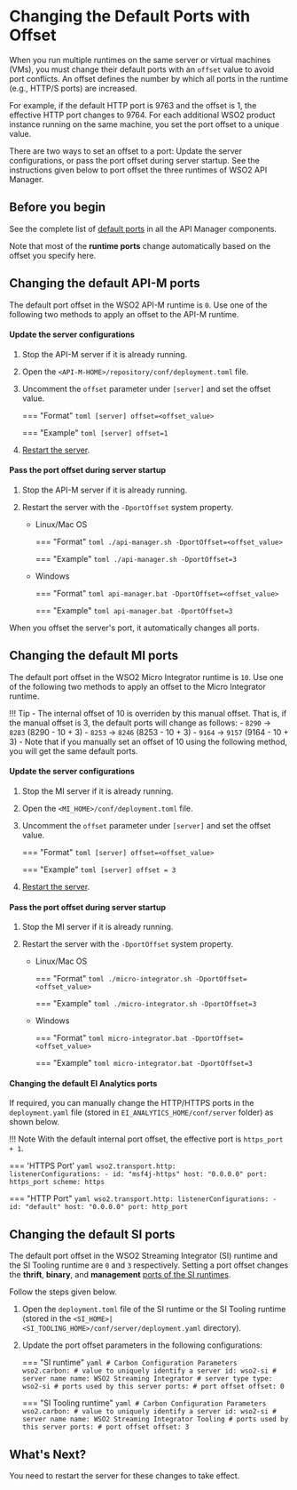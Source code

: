 # Changing the Default Ports with Offset

When you run multiple runtimes on the same server or virtual machines (VMs), you must change their default ports with an `offset` value to avoid port conflicts. An offset defines the number by which all ports in the runtime (e.g., HTTP/S ports) are increased. 

For example, if the default HTTP port is 9763 and the offset is 1, the effective HTTP port changes to 9764. For each additional WSO2 product instance running on the same machine, you set the port offset to a unique value.

There are two ways to set an offset to a port: Update the server configurations, or pass the port offset during server startup. See the instructions given below to port offset the three runtimes of WSO2 API Manager.

## Before you begin

See the complete list of [default ports]({{base_path}}/install-and-setup/setup/reference/default-product-ports) in all the API Manager components.

Note that most of the **runtime ports** change automatically based on the offset you specify here.

## Changing the default API-M ports

The default port offset in the WSO2 API-M runtime is `0`. Use one of the following two methods to apply an offset to the API-M runtime.

#### Update the server configurations

1. Stop the API-M server if it is already running.

2.  Open the `<API-M-HOME>/repository/conf/deployment.toml` file.

3.  Uncomment the `offset` parameter under `[server]` and set the offset value.


    === "Format"
        ```toml
        [server]
        offset=<offset_value>
        ```

    === "Example"
        ```toml
        [server]
        offset=1
        ```

4. [Restart the server]({{base_path}}/install-and-setup/install/installing-the-product/running-the-api-m/).

#### Pass the port offset during server startup

1.  Stop the API-M server if it is already running.

2.  Restart the server with the `-DportOffset` system property.

    - Linux/Mac OS
    
        === "Format"
            ```toml
            ./api-manager.sh -DportOffset=<offset_value>
            ```
        
        === "Example"
            ```toml
            ./api-manager.sh -DportOffset=3
            ```
        
    - Windows
    
        === "Format"
            ```toml
            api-manager.bat -DportOffset=<offset_value>
            ```
        
        === "Example"
            ```toml
            api-manager.bat -DportOffset=3
            ```

When you offset the server's port, it automatically changes all ports. 

## Changing the default MI ports

The default port offset in the WSO2 Micro Integrator runtime is `10`. Use one of the following two methods to apply an offset to the Micro Integrator runtime.

!!! Tip
	-	The internal offset of 10 is overriden by this manual offset. That is, if the manual offset is 3, the default ports will change as follows:
		- `8290` -> `8283` (8290 - 10 + 3)
		- `8253` -> `8246` (8253 - 10 + 3)
		- `9164` -> `9157` (9164 - 10 + 3)
	-	Note that if you manually set an offset of 10 using the following method, you will get the same default ports.

#### Update the server configurations

1. Stop the MI server if it is already running.

2.  Open the `<MI_HOME>/conf/deployment.toml` file.

3.  Uncomment the `offset` parameter under `[server]` and set the offset value.

    === "Format"
        ```toml
        [server]
        offset=<offset_value>
        ```

    === "Example"
        ```toml
        [server]
        offset = 3
        ```

4. [Restart the server]({{base_path}}/install-and-setup/install/installing-the-product/running-the-mi).

#### Pass the port offset during server startup

1.  Stop the MI server if it is already running.

2.  Restart the server with the `-DportOffset` system property.

    - Linux/Mac OS
    
        === "Format"
            ```toml
            ./micro-integrator.sh -DportOffset=<offset_value>
            ```
        
        === "Example"
            ```toml
            ./micro-integrator.sh -DportOffset=3
            ```
        
    - Windows
    
        === "Format"
            ```toml
            micro-integrator.bat -DportOffset=<offset_value>
            ```
        
        === "Example"
            ```toml
            micro-integrator.bat -DportOffset=3
            ```

#### Changing the default EI Analytics ports

If required, you can manually change the HTTP/HTTPS ports in the `deployment.yaml` file (stored in `EI_ANALYTICS_HOME/conf/server` folder) as shown below.

!!! Note
    With the default internal port offset, the effective port is <code>https_port + 1</code>.

=== 'HTTPS Port'
    ```yaml
    wso2.transport.http:            
    listenerConfigurations:
    -
        id: "msf4j-https"
        host: "0.0.0.0"
        port: https_port
        scheme: https
    ```

=== "HTTP Port"
    ```yaml
    wso2.transport.http:
    listenerConfigurations:
    -
    id: "default"
    host: "0.0.0.0"
    port: http_port
    ```

## Changing the default SI ports

The default port offset in the WSO2 Streaming Integrator (SI) runtime and the SI Tooling runtime are `0` and `3` respectively. Setting a port offset changes the **thrift**, **binary**, and **management** [ports of the SI runtimes]({{base_path}}/install-and-setup/setup/reference/default-product-ports/#streaming-integrator-ports).

Follow the steps given below.

1.  Open the `deployment.toml` file of the SI runtime or the SI Tooling runtime (stored in the `<SI_HOME>|<SI_TOOLING_HOME>/conf/server/deployment.yaml` directory). 

2.  Update the port offset parameters in the following configurations:

    === "SI runtime"
        ```yaml
        # Carbon Configuration Parameters
        wso2.carbon:
            # value to uniquely identify a server
        id: wso2-si
            # server name
        name: WSO2 Streaming Integrator
            # server type
        type: wso2-si
            # ports used by this server
        ports:
            # port offset
            offset: 0
        ```

    === "SI Tooling runtime"
        ```yaml
        # Carbon Configuration Parameters
        wso2.carbon:
            # value to uniquely identify a server
        id: wso2-si
            # server name
        name: WSO2 Streaming Integrator Tooling
            # ports used by this server
        ports:
            # port offset
            offset: 3
        ```

## What's Next?

You need to restart the server for these changes to take effect.